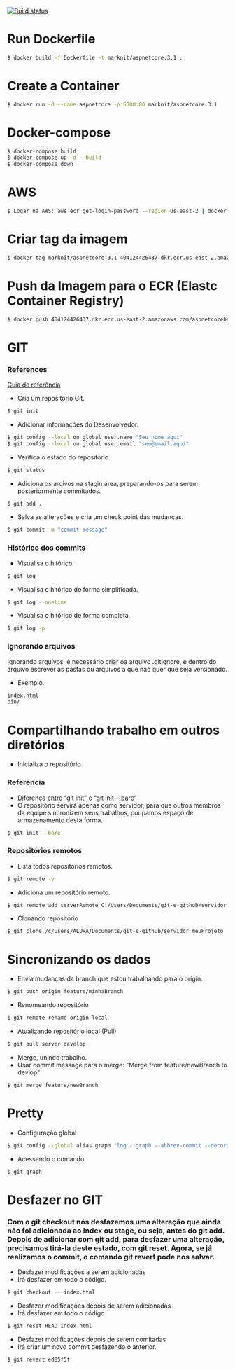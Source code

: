 [![Build status](https://dev.azure.com/escolaparaprogramadores/CSharpBaseProject/_apis/build/status/ASP.NET%20Core-CI)](https://dev.azure.com/escolaparaprogramadores/CSharpBaseProject/_build/latest?definitionId=4)

# Run Dockerfile
```sh
$ docker build -f Dockerfile -t marknit/aspnetcore:3.1 .
```
# Create a Container
```sh
$ docker run -d --name aspnetcore -p:5000:80 marknit/aspnetcore:3.1
```
# Docker-compose
```sh
$ docker-compose build
$ docker-compose up -d --build
$ docker-compose down
```
# AWS
```sh
$ Logar na AWS: aws ecr get-login-password --region us-east-2 | docker login --username AWS --password-stdin 404124426437.dkr.ecr.us-east-2.amazonaws.com
```
# Criar tag da imagem
```sh
$ docker tag marknit/aspnetcore:3.1 404124426437.dkr.ecr.us-east-2.amazonaws.com/aspnetcorebase:latest
```
# Push da Imagem para o ECR (Elastc Container Registry)
```sh
$ docker push 404124426437.dkr.ecr.us-east-2.amazonaws.com/aspnetcorebase:latest
```
# GIT
### References
[Guia de referência](https://devhints.io/git-log)
- Cria um repositório Git.
```sh
$ git init
```

- Adicionar informações do Desenvolvedor.
```sh
$ git config --local ou global user.name "Seu nome aqui"
$ git config --local ou global user.email "seu@email.aqui"
```
- Verifica o estado do repositório.
```sh
$ git status
```
- Adiciona os arqivos na stagin área, preparando-os para serem posteriormente commitados.
```sh
$ git add .
```
- Salva as alterações e cria um check point das mudanças.
```sh
$ git commit -m "commit message"
```

### Histórico dos commits
- Visualisa o hitórico.
```sh
$ git log
```

- Visualisa o hitórico de forma simplificada.
```sh
$ git log --oneline
```

- Visualisa o hitórico de forma completa.
```sh
$ git log -p
```

### Ignorando arquivos
 Ignorando arquivos, é necessário criar oa arquivo .gitignore, e dentro do arquivo escrever as pastas ou arquivos a que não quer que seja versionado.
- Exemplo.
```sh
index.html
bin/
```

# Compartilhando trabalho em outros diretórios 
- Inicializa o repositório
### Referência
- [Diferença entre “git init” e “git init --bare”](https://pt.stackoverflow.com/questions/80182/qual-%C3%A9-a-diferen%C3%A7a-entre-git-init-e-git-init-bare)
- O repositório servirá apenas como servidor, para que outros membros da equipe sincronizem seus trabalhos, poupamos espaço de armazenamento desta forma.
```sh
$ git init --bare
```

### Repositórios remotos
- Lista todos repositórios remotos.
```sh
$ git remote -v
```

- Adiciona um repositório remoto.
```sh
$ git remote add serverRemote C:/Users/Documents/git-e-github/servidor
```

- Clonando repositório
```sh
$ git clone /c/Users/ALURA/Documents/git-e-github/servidor meuProjeto
```
# Sincronizando os dados
- Envia mudanças da branch que estou trabalhando para o origin.
```sh
$ git push origin feature/minhaBranch
```
- Renomeando repositório
```sh
$ git remote rename origin local
```

- Atualizando repositório local (Pull)
```sh
$ git pull server develop
```

- Merge, unindo trabalho.
- Usar commit message para o merge: "Merge from feature/newBranch to devlop"
```sh
$ git merge feature/newBranch
```

# Pretty

- Configuração global
```sh
$ git config --global alias.graph "log --graph --abbrev-commit --decorate --format=format:'%C(bold blue)%h%C(reset) - %C(bold green)(%ar)%C(reset) %C(white)%s%C(reset) %C(dim white)- %an%C(reset)%C(auto)%d%C(reset)'"
```
- Acessando o comando
```sh
$ git graph
```

# Desfazer no GIT

### Com o git checkout nós desfazemos uma alteração que ainda não foi adicionada ao index ou stage, ou seja, antes do git add. Depois de adicionar com git add, para desfazer uma alteração, precisamos tirá-la deste estado, com git reset. Agora, se já realizamos o commit, o comando git revert pode nos salvar.

- Desfazer modificações a serem adicionadas
- Irá desfazer em todo o código.
```sh
$ git checkout -- index.html
```

- Desfazer modificações depois de serem adicionadas
- Irá desfazer em todo o código.
```sh
$ git reset HEAD index.html
```

- Desfazer modificações depois de serem comitadas
- Irá criar um novo commit desfazendo o anterior.
```sh
$ git revert ed85f5f
```
